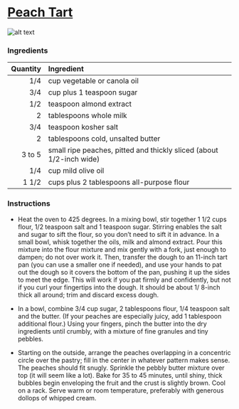 # [Peach Tart](http://food52.com/recipes/14217-peach-tart)
![alt text](https://images.food52.com/43xSWLbzrqIU0J1KK3jexGE5_6E=/753x502/37397118-75e5-4519-a926-31de5f51bdd9--Food52_082211-4118.jpg)
### Ingredients
|Quantity|Ingredient|
----------:|:-------
|1/4|cup vegetable or canola oil|
|3/4|cup plus 1 teaspoon sugar|
|1/2|teaspoon almond extract|
|2|tablespoons whole milk|
|3/4|teaspoon kosher salt|
|2|tablespoons cold, unsalted butter|
|3 to 5|small ripe peaches, pitted and thickly sliced (about 1/2-inch wide)|
|1/4|cup mild olive oil|
|1 1/2|cups plus 2 tablespoons all-purpose flour|

### Instructions

* Heat the oven to 425 degrees. In a mixing bowl, stir together 1 1/2 cups flour, 1/2 teaspoon salt and 1 teaspoon sugar. Stirring enables the salt and sugar to sift the flour, so you don’t need to sift it in advance. In a small bowl, whisk together the oils, milk and almond extract. Pour this mixture into the flour mixture and mix gently with a fork, just enough to dampen; do not over work it. Then, transfer the dough to an 11-inch tart pan (you can use a smaller one if needed), and use your hands to pat out the dough so it covers the bottom of the pan, pushing it up the sides to meet the edge. This will work if you pat firmly and confidently, but not if you curl your fingertips into the dough. It should be about 1/ 8-inch thick all around; trim and discard excess dough.

* In a bowl, combine 3/4 cup sugar, 2 tablespoons flour, 1/4 teaspoon salt and the butter. (If your peaches are especially juicy, add 1 tablespoon additional flour.) Using your fingers, pinch the butter into the dry ingredients until crumbly, with a mixture of fine granules and tiny pebbles.

* Starting on the outside, arrange the peaches overlapping in a concentric circle over the pastry; fill in the center in whatever pattern makes sense. The peaches should fit snugly. Sprinkle the pebbly butter mixture over top (it will seem like a lot). Bake for 35 to 45 minutes, until shiny, thick bubbles begin enveloping the fruit and the crust is slightly brown. Cool on a rack. Serve warm or room temperature, preferably with generous dollops of whipped cream.